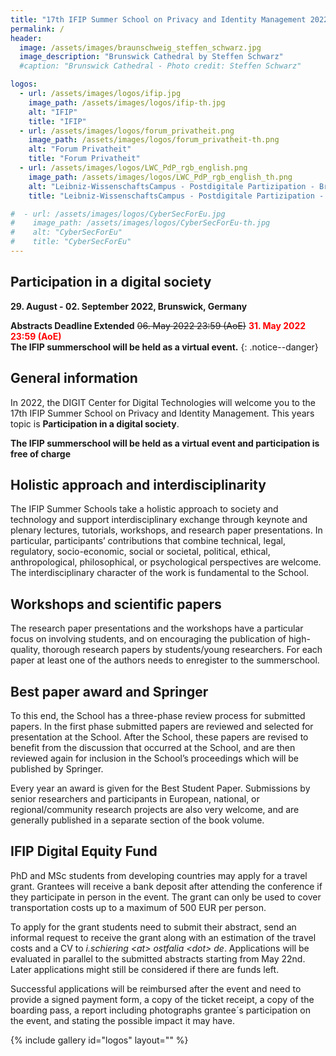 ```yaml
---
title: "17th IFIP Summer School on Privacy and Identity Management 2022"
permalink: /
header:
  image: /assets/images/braunschweig_steffen_schwarz.jpg
  image_description: "Brunswick Cathedral by Steffen Schwarz"
  #caption: "Brunswick Cathedral - Photo credit: Steffen Schwarz"

logos:
  - url: /assets/images/logos/ifip.jpg
    image_path: /assets/images/logos/ifip-th.jpg
    alt: "IFIP"
    title: "IFIP"
  - url: /assets/images/logos/forum_privatheit.png
    image_path: /assets/images/logos/forum_privatheit-th.png
    alt: "Forum Privatheit"
    title: "Forum Privatheit"
  - url: /assets/images/logos/LWC_PdP_rgb_english.png
    image_path: /assets/images/logos/LWC_PdP_rgb_english_th.png
    alt: "Leibniz-WissenschaftsCampus - Postdigitale Partizipation - Braunschweig"
    title: "Leibniz-WissenschaftsCampus - Postdigitale Partizipation - Braunschweig"

#  - url: /assets/images/logos/CyberSecForEu.jpg
#    image_path: /assets/images/logos/CyberSecForEu-th.jpg
#    alt: "CyberSecForEu"
#    title: "CyberSecForEu"
---
```


## Participation in a digital society
**29. August - 02. September 2022, Brunswick, Germany**

**Abstracts Deadline Extended**	~~06. May 2022 23:59 (AoE)~~ <span style="color: red">**31. May 2022 23:59 (AoE)**</span><br>
**The IFIP summerschool will be held as a virtual event.**
{: .notice--danger}

## General information

In 2022, the DIGIT Center for Digital Technologies will welcome you to the 17th IFIP Summer School on Privacy and Identity Management. This years topic is **Participation in a digital society**. 

**The IFIP summerschool will be held as a virtual event and participation is free of charge**


## Holistic approach and interdisciplinarity

The IFIP Summer Schools take a holistic approach to society and technology and support interdisciplinary exchange through keynote and plenary lectures, tutorials, workshops, and research paper presentations. In particular, participants’ contributions that combine technical, legal, regulatory, socio-economic, social or societal, political, ethical, anthropological, philosophical, or psychological perspectives are welcome. The interdisciplinary character of the work is fundamental to the School.

## Workshops and scientific papers

The research paper presentations and the workshops have a particular focus on involving students, and on encouraging the publication of high-quality, thorough research papers by students/young researchers. For each paper at least one of the authors needs to enregister to the summerschool.

## Best paper award and Springer

To this end, the School has a three-phase review process for submitted papers. In the first phase submitted papers are reviewed and selected for presentation at the School. After the School, these papers are revised to benefit from the discussion that occurred at the School, and are then reviewed again for inclusion in the School’s proceedings which will be published by Springer.

Every year an award is given for the Best Student Paper. Submissions by senior researchers and participants in European, national, or regional/community research projects are also very welcome, and are generally published in a separate section of the book volume.

## IFIP Digital Equity Fund

PhD and MSc students from developing countries may apply for a travel grant. Grantees will receive a bank deposit after attending the conference if they participate in person in the event. The grant can only be used to cover transportation costs up to a maximum of 500 EUR per person.

To apply for the grant students need to submit their abstract, send an informal request to receive the grant along with an estimation of the travel costs and a CV to _i.schiering &lt;at&gt; ostfalia &lt;dot&gt; de_. Applications will be evaluated in parallel to the submitted abstracts starting from May 22nd. Later applications might still be considered if there are funds left.

Successful applications will be reimbursed after the event and need to provide a signed payment form, a copy of the ticket receipt, a copy of the boarding pass, a report including photographs grantee´s participation on the event, and stating the possible impact it may have. 

{% include gallery id="logos" layout="" %}
